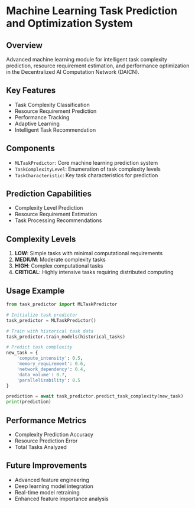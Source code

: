 # Machine Learning Task Prediction and Optimization System

## Overview
Advanced machine learning module for intelligent task complexity prediction, resource requirement estimation, and performance optimization in the Decentralized AI Computation Network (DAICN).

## Key Features
- Task Complexity Classification
- Resource Requirement Prediction
- Performance Tracking
- Adaptive Learning
- Intelligent Task Recommendation

## Components
- `MLTaskPredictor`: Core machine learning prediction system
- `TaskComplexityLevel`: Enumeration of task complexity levels
- `TaskCharacteristic`: Key task characteristics for prediction

## Prediction Capabilities
- Complexity Level Prediction
- Resource Requirement Estimation
- Task Processing Recommendations

## Complexity Levels
1. **LOW**: Simple tasks with minimal computational requirements
2. **MEDIUM**: Moderate complexity tasks
3. **HIGH**: Complex computational tasks
4. **CRITICAL**: Highly intensive tasks requiring distributed computing

## Usage Example
```python
from task_predictor import MLTaskPredictor

# Initialize task predictor
task_predictor = MLTaskPredictor()

# Train with historical task data
task_predictor.train_models(historical_tasks)

# Predict task complexity
new_task = {
    'compute_intensity': 0.5,
    'memory_requirement': 0.6,
    'network_dependency': 0.4,
    'data_volume': 0.7,
    'parallelizability': 0.5
}

prediction = await task_predictor.predict_task_complexity(new_task)
print(prediction)
```

## Performance Metrics
- Complexity Prediction Accuracy
- Resource Prediction Error
- Total Tasks Analyzed

## Future Improvements
- Advanced feature engineering
- Deep learning model integration
- Real-time model retraining
- Enhanced feature importance analysis
